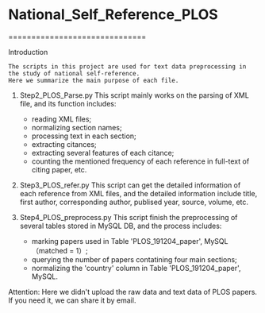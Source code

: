 # National_Self_Reference_PLOS
==============================

Introduction

    The scripts in this project are used for text data preprocessing in the study of national self-reference. 
    Here we summarize the main purpose of each file.

1. Step2_PLOS_Parse.py
    This script mainly works on the parsing of XML file, and its function includes:
    * reading XML files;
    * normalizing section names;
    * processing text in each section;
    * extracting citances;
    * extracting several features of each citance;
    * counting the mentioned frequency of each reference in full-text of citing paper, etc.

2. Step3_PLOS_refer.py
    This script can get the detailed information of each reference from XML files, and the detailed information 
    include title, first author, corresponding author, publised year, source, volume, etc.
    
3. Step4_PLOS_preprocess.py
    This script finish the preprocessing of several tables stored in MySQL DB, and the process includes:
    * marking  papers used in Table 'PLOS_191204_paper', MySQL（matched = 1）;
    * querying the number of papers contatining four main sections;
    * normalizing the 'country' column in Table 'PLOS_191204_paper', MySQL.

Attention:
    Here we didn't upload the raw data and text data of PLOS papers. If you need it, we can share it by email.
